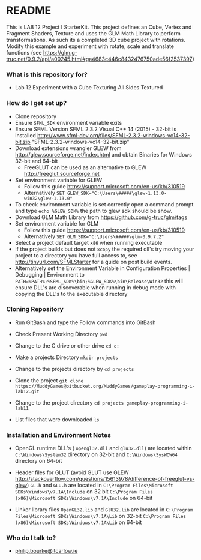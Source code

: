 # README #

This is LAB 12 Project I StarterKit. This project defines an Cube, Vertex and Fragment Shaders, Texture and uses the GLM Math Library to perform transformations. As such its a completed 3D cube project with rotations.
Modify this example and experiment with rotate, scale and translate functions (see https://glm.g-truc.net/0.9.2/api/a00245.html#ga4683c446c8432476750ade56f2537397)


### What is this repository for? ###

* Lab 12 Experiment with a Cube Texturing All Sides Textured

### How do I get set up? ###

* Clone repository
* Ensure `SFML_SDK` environment variable exits
* Ensure SFML Version SFML 2.3.2 Visual C++ 14 (2015) - 32-bit is installed 
http://www.sfml-dev.org/files/SFML-2.3.2-windows-vc14-32-bit.zip "SFML-2.3.2-windows-vc14-32-bit.zip"
* Download extensions wrangler GLEW from http://glew.sourceforge.net/index.html and obtain Binaries for  Windows 32-bit and 64-bit
	* FreeGLUT can be used as an alternative to GLEW http://freeglut.sourceforge.net 
* Set environment variable for GLEW
	* Follow this guide https://support.microsoft.com/en-us/kb/310519
	* Alternatively `SET GLEW_SDK="C:\Users\#####\glew-1.13.0-win32\glew-1.13.0"`
* To check environment variable is set correctly open a command prompt and type `echo %GLEW_SDK%` the path to glew sdk should be show.
* Download GLM Math Library from https://github.com/g-truc/glm/tags
* Set environment variable for GLM
	* Follow this guide https://support.microsoft.com/en-us/kb/310519
	* Alternatively `SET GLM_SDK="C:\Users\#####\glm-0.9.7.2"`
* Select a project default target `x86` when running executable
* If the project builds but does not `xcopy` the required dll's try moving your project to a directory you have full access to, see http://tinyurl.com/SFMLStarter for a guide on post build events.
* Alternatively set the Environment Variable in Configuration Properties | Debugging | Environment to `PATH=%PATH%;%SFML_SDK%\bin;%GLEW_SDK%\bin\Release\Win32` this will ensure DLL's are discoverable when running in debug mode with copying the DLL's to the executable directory

### Cloning Repository ###
* Run GitBash and type the Follow commands into GitBash

* Check Present Working Directory `pwd`

* Change to the C drive or other drive `cd c:`

* Make a projects Directory `mkdir projects`

* Change to the projects directory by `cd projects`

* Clone the project `git clone https://MuddyGames@bitbucket.org/MuddyGames/gameplay-programming-i-lab12.git`

* Change to the project directory `cd projects gameplay-programming-i-lab11`

* List files that were downloaded `ls`

### Installation and Environment Notes ###
* OpenGL runtime DLL's ( `opengl32.dll` and `glu32.dll`) are located within `C:\Windows\System32` directory on 32-bit and `C:\Windows\SysWOW64` directory on 64-bit

* Header files for GLUT (avoid GLUT use GLEW http://stackoverflow.com/questions/15613978/difference-of-freeglut-vs-glew) `GL.h` and `GLU.h` are located in `C:\Program Files\Microsoft SDKs\Windows\v7.1A\Include` on 32 bit `C:\Program Files (x86)\Microsoft SDKs\Windows\v7.1A\Include` on 64-bit

* Linker library files `OpenGL32.lib` and `GlU32.lib` are located in `C:\Program Files\Microsoft SDKs\Windows\v7.1A\Lib` on 32-bit `C:\Program Files (x86)\Microsoft SDKs\Windows\v7.1A\Lib` on 64-bit

### Who do I talk to? ###

* philip.bourke@itcarlow.ie